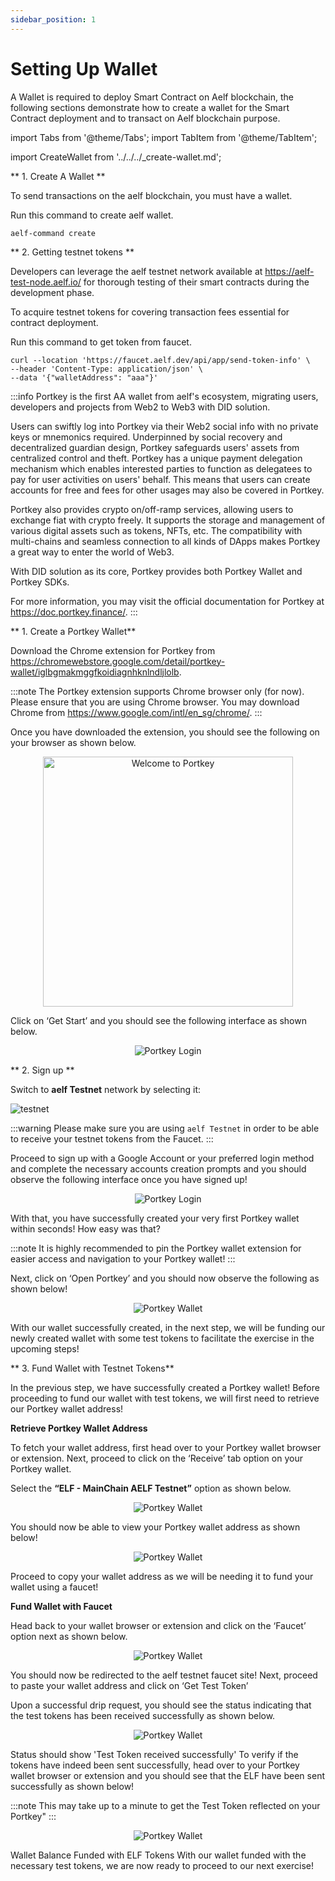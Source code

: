 ```yaml
---
sidebar_position: 1
---
```

# Setting Up Wallet

A Wallet is required to deploy Smart Contract on Aelf blockchain, the following sections demonstrate how to create a wallet for the Smart Contract deployment and to transact on Aelf blockchain purpose.


import Tabs from '@theme/Tabs';
import TabItem from '@theme/TabItem';

<Tabs>
  <TabItem value="command-line" label="Command Line" default>

import CreateWallet from '../../../_create-wallet.md';

<CreateWallet/>

** 1. Create A Wallet **

To send transactions on the aelf blockchain, you must have a wallet.

Run this command to create aelf wallet.

```
aelf-command create
```

** 2. Getting testnet tokens **

Developers can leverage the aelf testnet network available at https://aelf-test-node.aelf.io/ for thorough testing of their smart contracts during the development phase.

To acquire testnet tokens for covering transaction fees essential for contract deployment.

Run this command to get token from faucet.

```
curl --location 'https://faucet.aelf.dev/api/app/send-token-info' \
--header 'Content-Type: application/json' \
--data '{"walletAddress": "aaa"}'
```
  </TabItem>
  <TabItem value="portkey" label="Portkey Wallet">

:::info
Portkey is the first AA wallet from aelf's ecosystem, migrating users, developers and projects from Web2 to Web3 with DID solution.

Users can swiftly log into Portkey via their Web2 social info with no private keys or mnemonics required. Underpinned by social recovery and decentralized guardian design, Portkey safeguards users' assets from centralized control and theft. Portkey has a unique payment delegation mechanism which enables interested parties to function as delegatees to pay for user activities on users' behalf. This means that users can create accounts for free and fees for other usages may also be covered in Portkey.

Portkey also provides crypto on/off-ramp services, allowing users to exchange fiat with crypto freely. It supports the storage and management of various digital assets such as tokens, NFTs, etc. The compatibility with multi-chains and seamless connection to all kinds of DApps makes Portkey a great way to enter the world of Web3.

With DID solution as its core, Portkey provides both Portkey Wallet and Portkey SDKs.

For more information, you may visit the official documentation for Portkey at https://doc.portkey.finance/.
:::


** 1. Create a Portkey Wallet**

Download the Chrome extension for Portkey from https://chromewebstore.google.com/detail/portkey-wallet/iglbgmakmggfkoidiagnhknlndljlolb.

:::note
The Portkey extension supports Chrome browser only (for now). Please ensure that you are using Chrome browser.
You may download Chrome from https://www.google.com/intl/en_sg/chrome/.
:::

Once you have downloaded the extension, you should see the following on your browser as shown below.

<p align="center">
<img src="/img/welcome-to-portkey.png" alt="Welcome to Portkey" width="400"/></p>

Click on ‘Get Start’ and you should see the following interface as shown below. 
<p align="center">
<img src="/img/portkey-login.png" alt="Portkey Login" width=""/>
</p>

** 2. Sign up **

Switch to **aelf Testnet** network by selecting it:

![testnet](/img/portkey-switch-to-testnet.png)

:::warning
Please make sure you are using `aelf Testnet` in order to be able to receive your testnet tokens from the Faucet.
:::

Proceed to sign up with a Google Account or your preferred login method and complete the necessary accounts creation prompts and you should observe the following interface once you have signed up!

<p align="center">
<img src="/img/success-login.png" alt="Portkey Login" width=""/>
</p>

With that, you have successfully created your very first Portkey wallet within seconds! How easy was that?

:::note
It is highly recommended to pin the Portkey wallet extension for easier access and navigation to your Portkey wallet!
:::

Next, click on ‘Open Portkey’ and you should now observe the following as shown below!

<p align="center">
<img src="/img/portkey-wallet-preview.png" alt="Portkey Wallet" width=""/>
</p>

With our wallet successfully created, in the next step, we will be funding our newly created wallet with some test tokens to facilitate the exercise in the upcoming steps!

** 3. Fund Wallet with Testnet Tokens**

In the previous step, we have successfully created a Portkey wallet! Before proceeding to fund our wallet with test tokens, we will first need to retrieve our Portkey wallet address!

**Retrieve Portkey Wallet Address**

To fetch your wallet address, first head over to your Portkey wallet browser or extension. Next, proceed to click on the ‘Receive’ tab option on your Portkey wallet.

Select the **“ELF - MainChain AELF Testnet”** option as shown below.

<p align="center">
<img src="/img/select-token.png" alt="Portkey Wallet" width=""/>
</p>

You should now be able to view your Portkey wallet address as shown below!

<p align="center">
<img src="/img/wallet-address.png" alt="Portkey Wallet" width=""/>
</p>

Proceed to copy your wallet address as we will be needing it to fund your wallet using a faucet!

**Fund Wallet with Faucet**

Head back to your wallet browser or extension and click on the ‘Faucet’ option next as shown below.

<p align="center">
<img src="/img/faucet-link.png" alt="Portkey Wallet" width=""/>
</p>

You should now be redirected to the aelf testnet faucet site! Next, proceed to paste your wallet address and click on ‘Get Test Token’

Upon a successful drip request, you should see the status indicating that the test tokens has been received successfully as shown below.

<p align="center">
<img src="/img/get-test-token.png" alt="Portkey Wallet" width=""/>
</p>

Status should show 'Test Token received successfully'
To verify if the tokens have indeed been sent successfully, head over to your Portkey wallet browser or extension and you should see that the ELF have been sent successfully as shown below!

:::note
This may take up to a minute to get the Test Token reflected on your Portkey"
:::

<p align="center">
<img src="/img/funded-token.png" alt="Portkey Wallet" width=""/>
</p>

</TabItem>
</Tabs>

Wallet Balance Funded with ELF Tokens
With our wallet funded with the necessary test tokens, we are now ready to proceed to our next exercise!